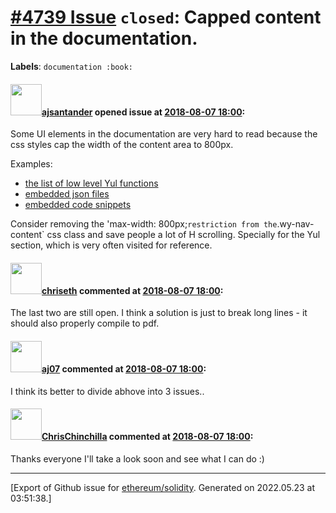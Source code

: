 # [\#4739 Issue](https://github.com/ethereum/solidity/issues/4739) `closed`: Capped content in the documentation.
**Labels**: `documentation :book:`


#### <img src="https://avatars.githubusercontent.com/u/550409?u=8a9c1866e2239e265861f72d7bbd3f3b1358ae6b&v=4" width="50">[ajsantander](https://github.com/ajsantander) opened issue at [2018-08-07 18:00](https://github.com/ethereum/solidity/issues/4739):

Some UI elements in the documentation are very hard to read because the css styles cap the width of the content area to 800px.

Examples:
* [the list of low level Yul functions](https://solidity.readthedocs.io/en/v0.4.24/julia.html#low-level-functions) 
* [embedded json files](https://solidity.readthedocs.io/en/v0.4.24/using-the-compiler.html#input-description)
* [embedded code snippets](https://solidity.readthedocs.io/en/v0.4.24/using-the-compiler.html#input-description)

Consider removing the 'max-width: 800px;` restriction from the `.wy-nav-content` css class and save people a lot of H scrolling. Specially for the Yul section, which is very often visited for reference.


#### <img src="https://avatars.githubusercontent.com/u/9073706?v=4" width="50">[chriseth](https://github.com/chriseth) commented at [2018-08-07 18:00](https://github.com/ethereum/solidity/issues/4739#issuecomment-413162944):

The last two are still open. I think a solution is just to break long lines - it should also properly compile to pdf.

#### <img src="https://avatars.githubusercontent.com/u/9623159?v=4" width="50">[aj07](https://github.com/aj07) commented at [2018-08-07 18:00](https://github.com/ethereum/solidity/issues/4739#issuecomment-414660664):

I think its better to divide abhove into 3 issues..

#### <img src="https://avatars.githubusercontent.com/u/42080?u=37db5129c5c71d0293952c8a1a2ef1c181e0e1d6&v=4" width="50">[ChrisChinchilla](https://github.com/ChrisChinchilla) commented at [2018-08-07 18:00](https://github.com/ethereum/solidity/issues/4739#issuecomment-415016576):

Thanks everyone I'll take a look soon and see what I can do :)


-------------------------------------------------------------------------------



[Export of Github issue for [ethereum/solidity](https://github.com/ethereum/solidity). Generated on 2022.05.23 at 03:51:38.]
